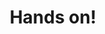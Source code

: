 ---
title: Hands on!
description: Playground allows you to skip preliminary set-up and prerequisites, and tutorials take you trough the initial.
order: 2
image: "../media/images/pallets-home.jpg"
bodyLinkOneURL: /blockchain-basics
bodyLinkOneTitle: Blockchain Basics
bodyLinkTwoURL: /main-docs
bodyLinkTwoTitle: Substrate empowers builders
bodyLinkThreeURL: /
bodyLinkThreeTitle: Substrate architecture
---